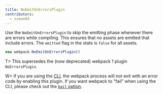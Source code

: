 ```yaml
---
title: NoEmitOnErrorsPlugin
contributors:
  - simon04
---
```


Use the `NoEmitOnErrorsPlugin` to skip the emitting phase whenever there are errors while compiling. This ensures that no assets are emitted that include errors. The `emitted` flag in the stats is `false` for all assets.

``` js
new webpack.NoEmitOnErrorsPlugin()
```

T> This supersedes the (now deprecated) webpack 1 plugin `NoErrorsPlugin`.

W> If you are using the [CLI](/api/cli/), the webpack process will not exit with an error code by enabling this plugin. If you want webpack to "fail" when using the CLI, please check out the [`bail` option](/api/cli/#advanced-options).
